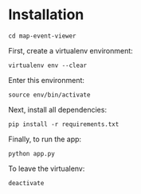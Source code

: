 # Installation 

`cd map-event-viewer`

First, create a virtualenv environment:

`virtualenv env --clear`

Enter this environment:

`source env/bin/activate`

Next, install all dependencies:

`pip install -r requirements.txt`

Finally, to run the app:

`python app.py`

To leave the virtualenv:

`deactivate`
